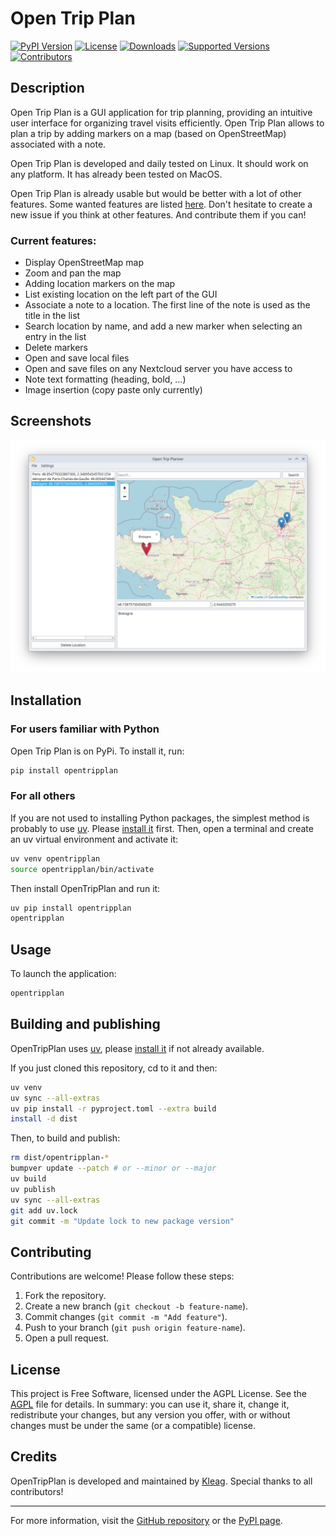 # Open Trip Plan


[![PyPI Version](https://img.shields.io/pypi/v/opentripplan)](https://pypi.org/project/opentripplan)
[![License](https://img.shields.io/pypi/l/opentripplan)](https://github.com/kleag/opentripplan/blob/main/AGPL.md)
[![Downloads](https://static.pepy.tech/badge/opentripplan/month)](https://pepy.tech/project/opentripplan)
[![Supported Versions](https://img.shields.io/pypi/pyversions/opentripplan)](https://pypi.org/project/opentripplan)
[![Contributors](https://img.shields.io/github/contributors/kleag/opentripplan)](https://github.com/kleag/opentripplan/graphs/contributors)

<!--
![Python Versions](https://img.shields.io/pypi/pyversions/opentripplan)
![Build Status](https://img.shields.io/github/actions/workflow/status/kleag/opentripplan/ci.yml)
-->

## Description

Open Trip Plan is a GUI application for trip planning, providing an intuitive user interface for organizing travel visits efficiently. Open Trip Plan allows to plan a trip by adding markers on a map (based on OpenStreetMap) associated with a note.

Open Trip Plan is developed and daily tested on Linux. It should work on any platform. It has already been tested on MacOS.

Open Trip Plan is already usable but would be better with a lot of other features. Some wanted features are listed [here](https://github.com/kleag/opentripplan/issues). Don't hesitate to create a new issue if you think at other features. And contribute them if you can!

### Current features:

* Display OpenStreetMap map
* Zoom and pan the map
* Adding location markers on the map
* List existing location on the left part of the GUI
* Associate a note to a location. The first line of the note is used as the title in the list
* Search location by name, and add a new marker when selecting an entry in the list
* Delete markers
* Open and save local files
* Open and save files on any Nextcloud server you have access to
* Note text formatting (heading, bold, …)
* Image insertion (copy paste only currently)

## Screenshots

![Open Trip Plan GUI snapshot](https://github.com/kleag/opentripplan/blob/main/pics/opentripplan-snapshot.png "Open Trip Plan GUI")

## Installation

### For users familiar with Python

Open Trip Plan is on PyPi. To install it, run:

```sh
pip install opentripplan
```

### For all others

If you are not used to installing Python packages, the simplest method is probably to use [uv](https://docs.astral.sh/uv/). Please [install it](https://docs.astral.sh/uv/getting-started/installation/) first. Then, open a terminal and create an uv virtual environment and activate it:


```sh
uv venv opentripplan
source opentripplan/bin/activate
```

Then install OpenTripPlan and run it:

```sh
uv pip install opentripplan
opentripplan
```

## Usage

To launch the application:
```bash
opentripplan
```

## Building and publishing

OpenTripPlan uses [uv](https://docs.astral.sh/uv/), please [install it](https://docs.astral.sh/uv/getting-started/installation/) if not already available.

If you just cloned this repository, cd to it and then:

```sh
uv venv
uv sync --all-extras
uv pip install -r pyproject.toml --extra build
install -d dist
```

Then, to build and publish:

```sh
rm dist/opentripplan-*
bumpver update --patch # or --minor or --major
uv build
uv publish
uv sync --all-extras
git add uv.lock
git commit -m "Update lock to new package version"
```


## Contributing

Contributions are welcome! Please follow these steps:
1. Fork the repository.
2. Create a new branch (`git checkout -b feature-name`).
3. Commit changes (`git commit -m "Add feature"`).
4. Push to your branch (`git push origin feature-name`).
5. Open a pull request.

## License
This project is Free Software, licensed under the AGPL License. See the [AGPL](https://github.com/kleag/opentripplan/blob/main/AGPL.md) file for details. In summary: you can use it, share it, change it, redistribute your changes, but any version you offer, with or without changes must be under the same (or a compatible) license.

## Credits
OpenTripPlan is developed and maintained by [Kleag](https://github.com/kleag). Special thanks to all contributors!

---

For more information, visit the [GitHub repository](https://github.com/kleag/opentripplan) or the [PyPI page](https://pypi.org/project/opentripplan/).

